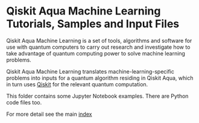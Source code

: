 # Qiskit Aqua Machine Learning Tutorials, Samples and Input Files

Qiskit Aqua Machine Learning is a set of tools, algorithms and software for use with quantum computers to 
carry out research and investigate how to take advantage of quantum computing power to solve machine learning
problems. 

Qiskit Aqua Machine Learning translates machine-learning-specific problems into inputs
for a quantum algorithm residing in Qiskit Aqua, which in turn uses [Qiskit](https://www.qiskit.org/) for the relevant
quantum computation. 

This folder contains some Jupyter Notebook examples. There are Python code files too.

For more detail see the main [index](../aqua/index.ipynb#machine_learning)
